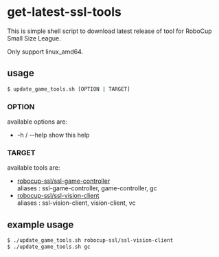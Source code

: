 # get-latest-ssl-tools

This is simple shell script to download latest release of tool for RoboCup Small Size League.  

Only support linux_amd64.

## usage

```sh
$ update_game_tools.sh [OPTION | TARGET]
```

### OPTION

available options are:

- -h / --help
    show this help

### TARGET

available tools are:

- [robocup-ssl/ssl-game-controller](https://github.com/robocup-ssl/ssl-game-controller)  
    aliases : ssl-game-controller, game-controller, gc
- [robocup-ssl/ssl-vision-client](https://github.com/robocup-ssl/ssl-game-controller)  
    aliases : ssl-vision-client, vision-client, vc

## example usage

```sh
$ ./update_game_tools.sh robocup-ssl/ssl-vision-client
$ ./update_game_tools.sh gc
```

